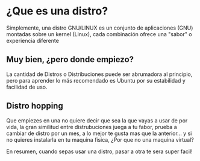 # ¿Que es una distro?
Simplemente, una distro GNU/LINUX es un conjunto de aplicaciones (GNU) montadas sobre un kernel (Linux), cada combinación ofrece una "sabor" o experiencia diferente

## Muy bien, ¿pero donde empiezo?
La cantidad de Distros o Distribuciones puede ser abrumadora al principio, pero para aprender lo más recomendado es Ubuntu por su estabilidad y facilidad de uso.

## Distro hopping
Que empiezes en una no quiere decir que sea la que vayas a usar de por vida, la gran similitud entre distrubuciones juega a tu fabor, prueba a cambiar de distro por un mes, a lo mejor te gusta mas que la anterior... y si no quieres instalarla en tu maquina fisica, ¿Por que no una maquina virtual?

En resumen, cuando sepas usar una distro, pasar a otra te sera super facil!
